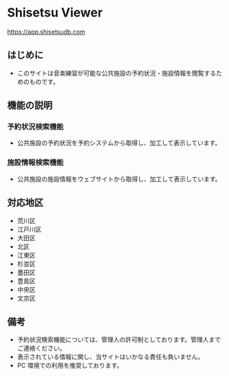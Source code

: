 # Shisetsu Viewer

https://app.shisetsudb.com

## はじめに

- このサイトは音楽練習が可能な公共施設の予約状況・施設情報を閲覧するためのものです。

## 機能の説明

### 予約状況検索機能

- 公共施設の予約状況を予約システムから取得し、加工して表示しています。

### 施設情報検索機能

- 公共施設の施設情報をウェブサイトから取得し、加工して表示しています。

## 対応地区

- 荒川区
- 江戸川区
- 大田区
- 北区
- 江東区
- 杉並区
- 墨田区
- 豊島区
- 中央区
- 文京区

## 備考

- 予約状況検索機能については、管理人の許可制としております。管理人までご連絡ください。
- 表示されている情報に関し、当サイトはいかなる責任も負いません。
- PC 環境での利用を推奨しております。
